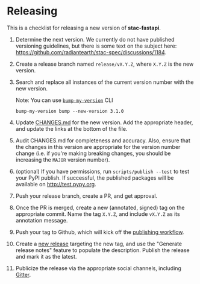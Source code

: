 # Releasing

This is a checklist for releasing a new version of **stac-fastapi**.

1. Determine the next version.
   We currently do not have published versioning guidelines, but there is some text on the subject here: <https://github.com/radiantearth/stac-spec/discussions/1184>.
2. Create a release branch named `release/vX.Y.Z`, where `X.Y.Z` is the new version.
3. Search and replace all instances of the current version number with the new version.

   Note: You can use [`bump-my-version`](https://github.com/callowayproject/bump-my-version) CLI
   ```
   bump-my-version bump --new-version 3.1.0
   ```

4. Update [CHANGES.md](./CHANGES.md) for the new version.
   Add the appropriate header, and update the links at the bottom of the file.
5. Audit CHANGES.md for completeness and accuracy.
   Also, ensure that the changes in this version are appropriate for the version number change (i.e. if you're making breaking changes, you should be increasing the `MAJOR` version number).
6. (optional) If you have permissions, run `scripts/publish --test` to test your PyPI publish.
   If successful, the published packages will be available on <http://test.pypy.org>.
7. Push your release branch, create a PR, and get approval.
8. Once the PR is merged, create a new (annotated, signed) tag on the appropriate commit.
   Name the tag `X.Y.Z`, and include `vX.Y.Z` as its annotation message.
9. Push your tag to Github, which will kick off the [publishing workflow](.github/workflows/publish.yml).
10. Create a [new release](https://github.com/stac-utils/stac-fastapi/releases/new) targeting the new tag, and use the "Generate release notes" feature to populate the description.
    Publish the release and mark it as the latest.
11. Publicize the release via the appropriate social channels, including [Gitter](https://matrix.to/#/#SpatioTemporal-Asset-Catalog_python:gitter.im).
